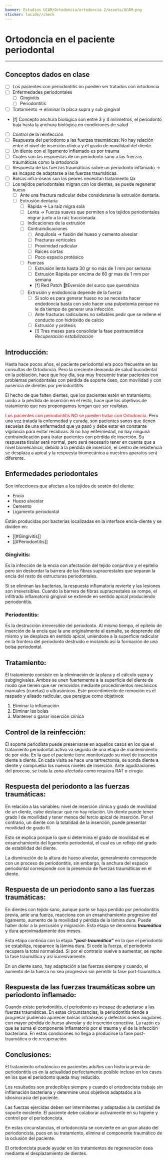 ```yaml
---
banner: Estudios UCAM/Ortodoncia/ortodoncia 2/assets/UCAM.png
sticker: lucide//check
---
```

# Ortodoncia en el paciente periodontal
___
## Conceptos dados en clase

- [ ] Los pacientes con periodontitis no pueden ser tratados con ortodoncia
- [ ] Enfermedades periodontales
	- [ ] Gingivitis 
	- [ ] Periodontitis
- [ ] Tratamiento -> eliminar la placa supra y sub gingival
- [f] Concepto anchura biológica son entre 3 y 4 milímetros, el periodonto baja hasta la anchura biológica en condiciones de salud
- [ ] Control de la reinfección 
- [ ] Respuesta del periodonto a las fuerzas traumáticas: No hay relación entre el nivel de inserción clínica y el grado de movilidad del diente.
- [ ] Un diente con el ligamento inflamado es por trauma
- [ ] Cuales son las respuestas de un periodonto sano a las fuerzas traumáticas como la ortodoncia
- [ ] Respuesta de las fuerzas traumáticas sobre un periodonto inflamado -> es incapaz de adaptarse a las fuerzas traumáticas.
- [ ] Bolsas infra-óseas son las peores necesitan tratamiento Qx
- [ ] Los tejidos periodontales migran con los dientes,  se puede regenerar hueso
	- [ ] Ante una fractura radicular debe considerarse la extrusión dentaria.
	- [ ] Extrusión  dentaria
		- [ ] Rápida -> La raíz migra sola
		- [ ] Lenta -> Fuerza suaves que permiten a los tejidos periodontales migrar junto a la raíz traccionada.
		- [ ] Indicaciones de la extrusión 
		- [ ] Contraindicaciones
			- [ ] Anquilosis -> fusión del hueso y cemento alveolar
			- [ ] Fracturas verticales
			- [ ] Proximidad radicular 
			- [ ] Raices cortas
			- [ ] Poco espacio protésico
		- [ ] Fuerzas 
			- [ ] Extrusión lenta hasta 30 gr no más de 1 mm  por semana
			- [ ] Extrusión Rápida por encima de 60 gr mas de 1 mm por semana
			- [f] Red Patch 👀❗Eversión del surco que queratiniza
		- [ ] Extrusión y endodoncia depende de la fuerza
			- [ ] Si solo es para generar hueso no se necesita hacer endodoncia basta con solo hacer una pulpotomía porque no le da tiempo de generar una infección.
			- [ ] Ante fracturas radiculares no sellables pedir que se rellene el conducto con hidróxido de calcio
			- [ ] Extrusión y prótesis
			- [!] Tres meses para consolidar la fase postraumática _Recuperación estabilización_ 

## Introducción:
Hasta hace pocos años, el paciente periodontal era poco frecuente en las consultas de Ortodoncia. Pero la creciente demanda de salud bucodental en la población, hace que hoy día, sea muy frecuente tratar pacientes con problemas periodontales con pérdida de soporte óseo, con movilidad y con ausencia de dientes por periodontitits.

El hecho de que falten dientes, que los pacientes estén en tratamiento, unido a la pérdida de inserción en el resto, hace que los objetivos de tratamiento que nos propongamos tengan que ser realistas.

<span style="color: red;">Los pacientes con periodontitis NO se pueden tratar con Ortodoncia.</span> Pero una vez tratada la enfermedad y curada, son pacientes sanos que tienen secuelas de una enfermedad que ya pasó y debe estar en constante vigilancia para evitar recidivas. Si no hay enfermedad, no hay ninguna contraindicación para tratar pacientes con pérdida de inserción. Su respuesta tisular será normal, pero será necesario tener en cuenta que a nivel biomecánico, debido a la pérdida de inserción, el centro de resistencia se desplaza a apical y la respuesta biomecánica a nuestros aparatos será diferente.

## Enfermedades periodontales
Son infecciones que afectan a los tejidos de sostén del diente:
- Encía
- Hueso alveolar
- Cemento
- Ligamento periodontal

Están producidas por bacterias localizadas en la interface encía-diente y se dividen en:
- [[#Gingivitis]]
- [[#Periodontitis]]

### Gingivitis:
Es la infección de la encía con afectación del tejido conjuntivo y el epitelio pero sin desbordar la barrera de las fibras supracrestales que separan la encía del resto de estructuras periodontales.

Si se eliminan las bacterias, la respuesta inflamatoria revierte y las lesiones son irreversibles. Cuando la barrera de fibras supracrestales se rompe, el infiltrado inflamatorio gingival se extiende en sentido apical produciendo periodontitis.

### Periodontitis:
Es la destrucción irreversible del periodonto. Al mismo tiempo, el epitelio de inserción de la encía que la une originalmente al esmalte, se desprende del mismo y se desplaza en sentido apical, uniéndose a la superficie radicular en la frontera del periodonto destruido e iniciando así la formación de una bolsa periodontal.

## Tratamiento:
El tratamiento consiste en la eliminación de la placa y el cálculo supra y subgingivales. Ambos se unen fuertemente a la superficie del diente de modo que tienen que ser removidos mediante procedimientos mecánicos manuales (curetas) o ultrasónicos. Este procedimiento de remoción es el raspado y alisado radicular, que persigue como objetivos:
1. Eliminar la inflamación
2. Eliminar las bolas
3. Mantener o ganar inserción clínica

## Control de la reinfección:
El soporte periodista puede preservarse en aquellos casos en los que el tratamiento periodontal activo va seguido de una etapa de mantenimiento de por vida. En la que el paciente tiene monitorizado su nivel de inserción diente a diente. En cada visita se hace una tartrectomía, se sonda diente a diente y comprueba los nuevos niveles de inserción. Ante agudizaciones del proceso, se trata la zona afectada como requiera RAT o cirugía.

## Respuesta del periodonto a las fuerzas traumáticas:
En relación a las variables: nivel de inserción clínica y grado de movilidad de un diente, cabe destacar que no hay relación. Un diente puede tener grado I de movilidad y tener menos del tercio apical de inserción. Por el contrario, un diente con la totalidad de la inserción, puede presentar movilidad de grado III.

Esto se explica porque lo que sí determina el grado de movilidad es el ensanchamiento del ligamento periodontal, el cual es un reflejo del grado de estabilidad del diente.

La disminución de la altura de hueso alveolar, generalmente corresponde con un proceso de periodontitis, sin embargo, la anchura del espacio periodontal corresponde con la presencia de fuerzas traumáticas en el diente.

## Respuesta de un periodonto sano a las fuerzas traumáticas:
En dientes con tejido sano, aunque parte se haya perdido por periodontitis previa, ante una fuerza, reacciona con un ensanchamiento progresivo del ligamento, aumento de la movilidad y pérdida de la lámina dura. Puede haber dolor a la percusión y migración. Esta etapa se denomina **_traumática_** y dura aproximadamente dos meses.

Esta etapa continúa con la etapa **"_post-traumática_"** en la que el periodonto se estabiliza, reaparece la lámina dura. Si cede la fuerza, el periodonto recupera la total normalidad. Si por el contrario vuelve a aumentar, se repite la fase traumática y así sucesivamente.

En un diente sano, hay adaptación a las fuerzas siempre y cuando, el aumento de la fuerza no sea progresivo sin permitir la fase port-traumática.

## Respuesta de las fuerzas traumáticas sobre un periodonto inflamado:
Cuando existe periodontitis, el periodonto es incapaz de adaptarse a las fuerzas traumáticas. En estas circunstancias, la periodontitis tiende a progresar pudiendo aparecer bolsas infraóseas y defectos óseos angulares con mayor pérdida de hueso alveolar y de inserción conectiva. La razón es que se suma el componente inflamatorio por el trauma y el de la infección bacteriana. En estas condiciones no llega a producirse la fase post-traumática o de recuperación.

## Conclusiones:
El tratamiento ortodóncico en pacientes adultos con historia previa de periodontitis es en la actualidad perfectamente posible incluso en los casos en los que el periodonto queda muy reducido.

Los resultados son predecibles siempre y cuando el ortodoncista trabaje sin inflamación bacteriana y determine unos objetivos adaptados a la idiosincrasia del paciente.

Las fuerzas ejercidas deben ser intermitentes y adaptadas a la cantidad de soporte existente. El paciente debe colaborar activamente en su higiene y control por el periodoncista.

En estas circunstancias, el ortodoncista se convierte en un gran aliado del periodoncista, pues en su tratamiento, elimina el componente traumático de la oclusión del paciente.

El ortodoncista puede ayudar en los tratamientos de regeneración ósea mediante el desplazamiento de dientes.